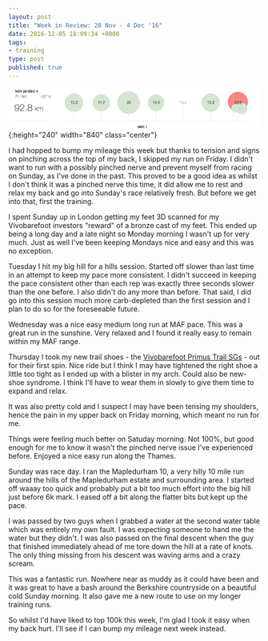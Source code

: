 ```yaml
---
layout: post
title: "Week in Review: 28 Nov - 4 Dec '16"
date: 2016-12-05 18:09:34 +0000
tags:
- training
type: post
published: true
---
```


![Week in Review: 28 Nov - 4 Dec '16](/img/week-in-review-28Nov-4Dec16.png){:height="240" width="840" class="center"}

I had hopped to bump my mileage this week but thanks to tension and signs on pinching across the top of my back, I skipped my run on Friday.  I didn't want to run with a possibly pinched nerve and prevent myself from racing on Sunday, as I've done in the past. This proved to be a good idea as whilst I don't think it was a pinched nerve this time, it did allow me to rest and relax my back and go into Sunday's race relatively fresh. But before we get into that, first the training.

I spent Sunday up in London getting my feet 3D scanned for my Vivobarefoot investors "reward" of a bronze cast of my feet. This ended up being a long day and a late night so Monday morning I wasn't up for very much. Just as well I've been keeping Mondays nice and easy and this was no exception.

Tuesday I hit my big hill for a hills session. Started off slower than last time in an attempt to keep my pace more consistent. I didn't succeed in keeping the pace consistent other than each rep was exactly three seconds slower than the one before. I also didn't do any more than before.  That said, I did go into this session much more carb-depleted than the first session and I plan to do so for the foreseeable future.

Wednesday was a nice easy medium long run at MAF pace. This was a great run in the sunshine. Very relaxed and I found it really easy to remain within my MAF range.

Thursday I took my new trail shoes - the [Vivobarefoot Primus Trail SGs](https://www.vivobarefoot.com/uk/mens/off-road/primus-trail-sg-mens?colour=Black/Red) - out for their first spin. Nice ride but I think I may have tightened the right shoe a little too tight as I ended up with a blister in my arch. Could also be new-shoe syndrome. I think I'll have to wear them in slowly to give them time to expand and relax.

It was also pretty cold and I suspect I may have been tensing my shoulders, hence the pain in my upper back on Friday morning, which meant no run for me.

Things were feeling much better on Satuday morning.  Not 100%, but good enough for me to know it wasn't the pinched nerve issue I've experienced before.  Enjoyed a nice easy run along the Thames.

Sunday was race day.  I ran the Mapledurham 10, a very hilly 10 mile run around the hills of the Mapledurham estate and surrounding area.  I started off waaay too quick and probably put a bit too much effort into the big hill just before 6k mark. I eased off a bit along the flatter bits but kept up the pace.

I was passed by two guys when I grabbed a water at the second water table which was entirely my own fault. I was expecting someone to hand me the water but they didn't. I was also passed on the final descent when the guy that finished immediately ahead of me tore down the hill at a rate of knots. The only thing missing from his descent was waving arms and a crazy scream.

This was a fantastic run. Nowhere near as muddy as it could have been and it was great to have a bash around the Berkshire countryside on a beautiful cold Sunday morning. It also gave me a new route to use on my longer training runs.

So whilst I'd have liked to top 100k this week, I'm glad I took it easy when my back hurt. I'll see if I can bump my mileage next week instead.

